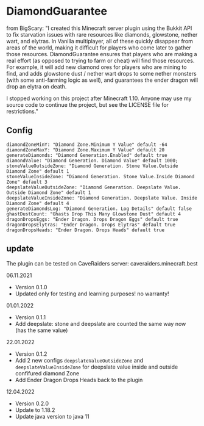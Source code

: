 # DiamondGuarantee
from BigScary: "I created this Minecraft server plugin using the Bukkit API to fix starvation issues with rare resources like diamonds, glowstone, nether wart, and elytras.  In Vanilla multiplayer, all of these quickly disappear from areas of the world, making it difficult for players who come later to gather those resources.  DiamondGuarantee ensures that players who are making a real effort (as opposed to trying to farm or cheat) will find those resources.  For example, it will add new diamond ores for players who are mining to find, and adds glowstone dust / nether wart drops to some nether monsters (with some anti-farming logic as well), and guarantees the ender dragon will drop an elytra on death.

I stopped working on this project after Minecraft 1.10.  Anyone may use my source code to continue the project, but see the LICENSE file for restrictions."

## Config

    diamondZoneMinY: "Diamond Zone.Minimum Y Value" default -64
    diamondZoneMaxY: "Diamond Zone.Maximum Y Value" default 20
    generateDiamonds: "Diamond Generation.Enabled" default true
    diamondValue: "Diamond Generation. Diamond Value" default 1000;
    stoneValueOutsideZone: "Diamond Generation. Stone Value.Outside Diamond Zone" default 1 
    stoneValueInsideZone: "Diamond Generation. Stone Value.Inside Diamond Zone" default 3
    deepslateValueOutsideZone: "Diamond Generation. Deepslate Value. Outside Diamond Zone" default 1 
    deepslateValueInsideZone: "Diamond Generation. Deepslate Value. Inside Diamond Zone" default 4
    generateDiamondsLog: "Diamond Generation. Log Details" default false
    ghastDustCount: "Ghasts Drop This Many Glowstone Dust" default 4
    dragonDropsEggs: "Ender Dragon. Drops Dragon Eggs" default true
    dragonDropsElytras: "Ender Dragon. Drops Elytras" default true
    dragonDropsHeads: "Ender Dragon. Drops Heads" default true

## update
The plugin can be tested on CaveRaiders server: caveraiders.minecraft.best

06.11.2021
* Version 0.1.0
* Updated only for testing and learning purposes! no warranty!

01.01.2022
* Version 0.1.1
* Add deepslate: stone and deepslate are counted the same way now (has the same value)

22.01.2022
* Version 0.1.2
* Add 2 new configs `deepslateValueOutsideZone` and `deepslateValueInsideZone` for deepslate value inside and outside confifured diamond Zone
* Add Ender Dragon Drops Heads back to the plugin

12.04.2022
* Version 0.2.0
* Update to 1.18.2
* Update java version to java 11
